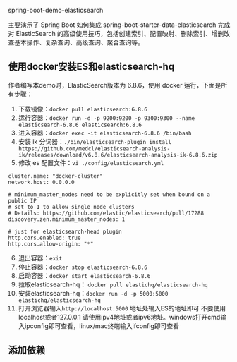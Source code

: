 
spring-boot-demo-elasticsearch


主要演示了 Spring Boot 如何集成 spring-boot-starter-data-elasticsearch 完成对 ElasticSearch 的高级使用技巧，包括创建索引、配置映射、删除索引、增删改查基本操作、复杂查询、高级查询、聚合查询等。

## 使用docker安装ES和elasticsearch-hq


作者编写本demo时，ElasticSearch版本为 6.8.6，使用 docker 运行，下面是所有步骤：

1. 下载镜像：`docker pull elasticsearch:6.8.6`
2. 运行容器：`docker run -d -p 9200:9200 -p 9300:9300 --name elasticsearch-6.8.6 elasticsearch:6.8.6`
3. 进入容器：`docker exec -it elasticsearch-6.8.6 /bin/bash`
4. 安装 ik 分词器：`./bin/elasticsearch-plugin install https://github.com/medcl/elasticsearch-analysis-ik/releases/download/v6.8.6/elasticsearch-analysis-ik-6.8.6.zip`
5. 修改 es 配置文件：`vi ./config/elasticsearch.yml`

```
cluster.name: "docker-cluster"
network.host: 0.0.0.0

# minimum_master_nodes need to be explicitly set when bound on a public IP
# set to 1 to allow single node clusters
# Details: https://github.com/elastic/elasticsearch/pull/17288
discovery.zen.minimum_master_nodes: 1

# just for elasticsearch-head plugin
http.cors.enabled: true
http.cors.allow-origin: "*"
```

6. 退出容器：`exit`
7. 停止容器：`docker stop elasticsearch-6.8.6`
8. 启动容器：`docker start elasticsearch-6.8.6`
9. 拉取elasticsearch-hq：  `docker pull elastichq/elasticsearch-hq`
10. 安装elasticsearch-hq：`docker run -d -p 5000:5000 elastichq/elasticsearch-hq`
11. 打开浏览器输入`http://localhost:5000` 地址处输入ES的地址即可 不要使用localhost或者127.0.0.1 请使用ipv4地址或者ipv6地址。windows打开cmd输入ipconfig即可查看，linux/mac终端输入ifconfig即可查看

## 添加依赖

